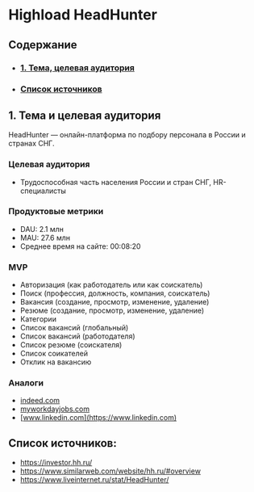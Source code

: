 # Highload HeadHunter

## Содержание
* ### [1. Тема, целевая аудитория](#1)
* ### [ Список источников ](#sources)

## 1. Тема и целевая аудитория <a name="1"></a>

HeadHunter — онлайн-платформа по подбору персонала в России и странах СНГ.

### Целевая аудитория
* Трудоспособная часть населения России и стран СНГ, HR-специалисты

### Продуктовые метрики
* DAU: 2.1 млн
* MAU: 27.6 млн
* Среднее время на сайте: 00:08:20 

### MVP
* Авторизация (как работодатель или как соискатель)
* Поиск (профессия, должность, компания, соискатель)
* Вакансия (создание, просмотр, изменение, удаление)
* Резюме (создание, просмотр, изменение, удаление)
* Категории
* Список вакансий (глобальный)
* Список вакансий (работодателя)
* Список резюме (соискателя)
* Список соикателей
* Отклик на вакансию

### Аналоги
* [indeed.com](https://indeed.com)
* [myworkdayjobs.com](https://workday.wd5.myworkdayjobs.com/Workday)
* [www.linkedin.com](https://www.linkedin.com)

## Список источников: <a name="sources"></a>
* https://investor.hh.ru/
* https://www.similarweb.com/website/hh.ru/#overview
* https://www.liveinternet.ru/stat/HeadHunter/